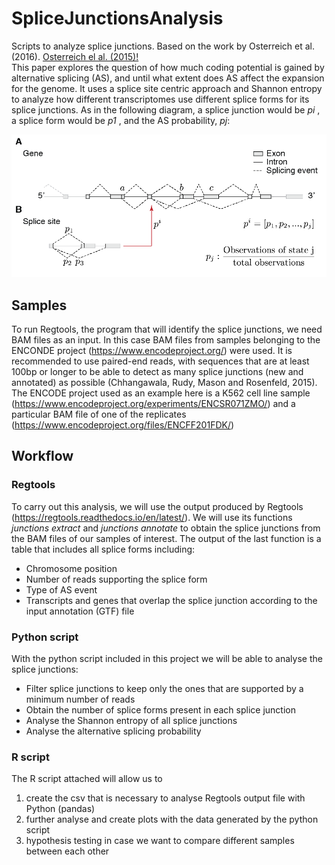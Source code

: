 # SpliceJunctionsAnalysis
Scripts to analyze splice junctions. Based on the work by Osterreich et al. (2016).  <a href="[(https://www.biorxiv.org/content/10.1101/048124v1)/">Osterreich el al. (2015)!</a> <br>
This paper explores the question of how much coding potential is gained by alternative splicing (AS), and until what extent does AS affect the expansion for the genome.
It uses a splice site centric approach and Shannon entropy to analyze how different transcriptomes use different splice forms for its splice junctions.
As in the following diagram, a splice junction would be <em>pi</em> , a splice form would be <em>p1</em> , and the AS probability, <em>pj</em>:

<img src="https://github.com/klari12/SpliceJunctionsAnalysis/blob/main/splicejunction1.png">

## Samples
To run Regtools, the program that will identify the splice junctions, we need BAM files as an input.
In this case BAM files from samples belonging to the ENCONDE project (https://www.encodeproject.org/) were used.
It is recommended to use paired-end reads, with sequences that are at least 100bp or longer to be able to detect as many splice junctions (new and annotated) as possible (Chhangawala, Rudy, Mason and Rosenfeld, 2015).
The ENCODE project used as an example here is a K562 cell line sample (https://www.encodeproject.org/experiments/ENCSR071ZMO/) and a particular BAM file of one of the replicates (https://www.encodeproject.org/files/ENCFF201FDK/)

## Workflow
### Regtools
To carry out this analysis, we will use the output produced by Regtools (https://regtools.readthedocs.io/en/latest/). We will use its functions <em>junctions extract</em>  and <em>junctions annotate</em> to obtain the splice junctions from the BAM files of our samples of interest.
The output of the last function is a table that includes all splice forms including:
- Chromosome position
- Number of reads supporting the splice form
- Type of AS event
- Transcripts and genes that overlap the splice junction according to the input annotation (GTF) file
### Python script
With the python script included in this project we will be able to analyse the splice junctions:
- Filter splice junctions to keep only the ones that are supported by a minimum number of reads
- Obtain the number of splice forms present in each splice junction
- Analyse the Shannon entropy of all splice junctions
- Analyse the alternative splicing probability 
### R script
The R script attached will allow us to 
1) create the csv that is necessary to analyse Regtools output file with Python (pandas)
2) further analyse and create plots with the data generated by the python script
3) hypothesis testing in case we want to compare different samples between each other

